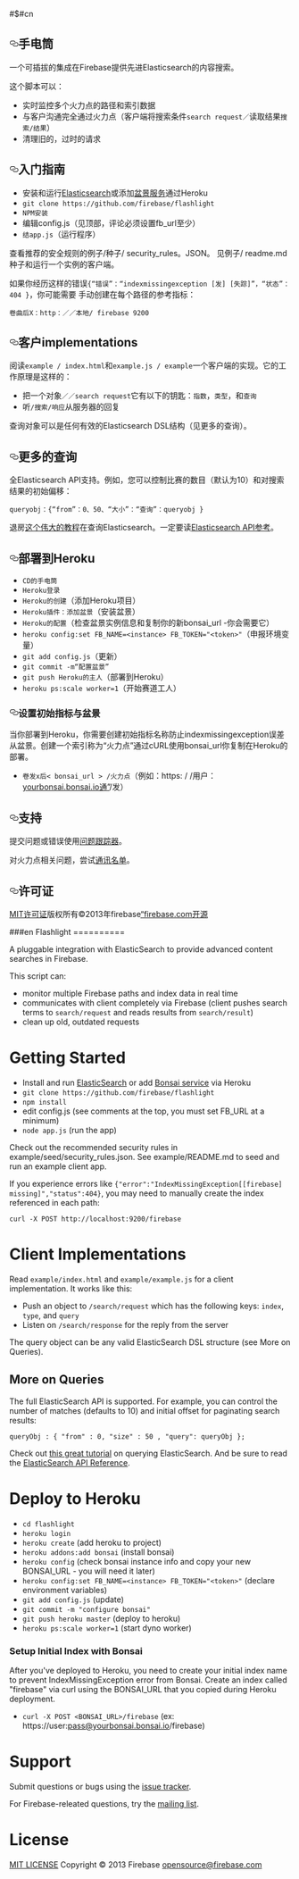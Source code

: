 #$#cn
<article class="markdown-body entry-content" itemprop="text"><h1><a id="user-content-flashlight" class="anchor" href="#flashlight" aria-hidden="true"><svg aria-hidden="true" class="octicon octicon-link" height="16" version="1.1" viewBox="0 0 16 16" width="16"><path d="M4 9h1v1h-1c-1.5 0-3-1.69-3-3.5s1.55-3.5 3-3.5h4c1.45 0 3 1.69 3 3.5 0 1.41-0.91 2.72-2 3.25v-1.16c0.58-0.45 1-1.27 1-2.09 0-1.28-1.02-2.5-2-2.5H4c-0.98 0-2 1.22-2 2.5s1 2.5 2 2.5z m9-3h-1v1h1c1 0 2 1.22 2 2.5s-1.02 2.5-2 2.5H9c-0.98 0-2-1.22-2-2.5 0-0.83 0.42-1.64 1-2.09v-1.16c-1.09 0.53-2 1.84-2 3.25 0 1.81 1.55 3.5 3 3.5h4c1.45 0 3-1.69 3-3.5s-1.5-3.5-3-3.5z"></path></svg></a><trans data-src="Flashlight" data-dst="手电筒">手电筒</trans></h1>

<p><trans data-src="A pluggable integration with ElasticSearch to provide advanced content searches in Firebase." data-dst="一个可插拔的集成在Firebase提供先进Elasticsearch的内容搜索。"><trans data-src="一个可插拔的集成在Firebase提供先进Elasticsearch的内容搜索。" data-dst="一个可插拔的集成在Firebase提供先进Elasticsearch的内容搜索。">一个可插拔的集成在Firebase提供先进Elasticsearch的内容搜索。</trans></trans></p>

<p><trans data-src="This script can:" data-dst="这个脚本可以：">这个脚本可以：</trans></p>

<ul>
<li><trans data-src="monitor multiple Firebase paths and index data in real time" data-dst="实时监控多个火力点的路径和索引数据">实时监控多个火力点的路径和索引数据</trans></li>
<li><trans data-src="communicates with client completely via Firebase (client pushes search terms to " data-dst="与客户沟通完全通过火力点（客户端将搜索条件">与客户沟通完全通过火力点（客户端将搜索条件</trans><code><trans data-src="search/request" data-dst="search request／">search request／</trans></code><trans data-src=" and reads results from " data-dst="读取结果">读取结果</trans><code><trans data-src="search/result" data-dst="搜索/结果">搜索/结果</trans></code><trans data-src=")" data-dst="）">）</trans></li>
<li><trans data-src="clean up old, outdated requests" data-dst="清理旧的，过时的请求">清理旧的，过时的请求</trans></li>
</ul>

<h1><a id="user-content-getting-started" class="anchor" href="#getting-started" aria-hidden="true"><svg aria-hidden="true" class="octicon octicon-link" height="16" version="1.1" viewBox="0 0 16 16" width="16"><path d="M4 9h1v1h-1c-1.5 0-3-1.69-3-3.5s1.55-3.5 3-3.5h4c1.45 0 3 1.69 3 3.5 0 1.41-0.91 2.72-2 3.25v-1.16c0.58-0.45 1-1.27 1-2.09 0-1.28-1.02-2.5-2-2.5H4c-0.98 0-2 1.22-2 2.5s1 2.5 2 2.5z m9-3h-1v1h1c1 0 2 1.22 2 2.5s-1.02 2.5-2 2.5H9c-0.98 0-2-1.22-2-2.5 0-0.83 0.42-1.64 1-2.09v-1.16c-1.09 0.53-2 1.84-2 3.25 0 1.81 1.55 3.5 3 3.5h4c1.45 0 3-1.69 3-3.5s-1.5-3.5-3-3.5z"></path></svg></a><trans data-src="Getting Started" data-dst="入门指南">入门指南</trans></h1>

<ul>
<li><trans data-src="Install and run " data-dst="安装和运行">安装和运行</trans><a href="http://www.elasticsearch.org/guide/en/elasticsearch/reference/current/setup.html"><trans data-src="ElasticSearch" data-dst="Elasticsearch">Elasticsearch</trans></a><trans data-src=" or add " data-dst="或添加">或添加</trans><a href="https://addons.heroku.com/bonsai#starter"><trans data-src="Bonsai service" data-dst="盆景服务">盆景服务</trans></a><trans data-src=" via Heroku" data-dst="通过Heroku">通过Heroku</trans></li>
<li><code><trans data-src="git clone https://github.com/firebase/flashlight" data-dst="git clone https://github.com/firebase/flashlight"><trans data-src="git clone https://github.com/firebase/flashlight" data-dst="git clone https://github.com/firebase/flashlight">git clone https://github.com/firebase/flashlight</trans></trans></code></li>
<li><code><trans data-src="npm install" data-dst="NPM安装">NPM安装</trans></code></li>
<li><trans data-src="edit config.js (see comments at the top, you must set FB_URL at a minimum)" data-dst="编辑config.js（见顶部，评论必须设置fb_url至少）">编辑config.js（见顶部，评论必须设置fb_url至少）</trans></li>
<li><code><trans data-src="node app.js" data-dst="结app.js">结app.js</trans></code><trans data-src=" (run the app)" data-dst="（运行程序）">（运行程序）</trans></li>
</ul>

<p><trans data-src="Check out the recommended security rules in example/seed/security_rules.json.
See example/README.md to seed and run an example client app." data-dst="查看推荐的安全规则的例子/种子/ security_rules。JSON。
见例子/ readme.md种子和运行一个实例的客户端。">查看推荐的安全规则的例子/种子/ security_rules。JSON。
见例子/ readme.md种子和运行一个实例的客户端。</trans></p>

<p><trans data-src="If you experience errors like " data-dst="如果你经历这样的错误">如果你经历这样的错误</trans><code><trans data-src="{" error":"indexmissingexception[[firebase]="" missing]","status":404}"="" data-dst="{“错误”：“indexmissingexception [发] [失踪]”，“状态”：404 }">{“错误”：“indexmissingexception [发] [失踪]”，“状态”：404 }</trans></code><trans data-src=", you may need
to manually create the index referenced in each path:" data-dst="，你可能需要
手动创建在每个路径的参考指标：">，你可能需要
手动创建在每个路径的参考指标：</trans></p>

<pre><code><trans data-src="curl -X POST http://localhost:9200/firebase
" data-dst="卷曲后X：http：／／本地/ firebase 9200">卷曲后X：http：／／本地/ firebase 9200</trans></code></pre>

<h1><a id="user-content-client-implementations" class="anchor" href="#client-implementations" aria-hidden="true"><svg aria-hidden="true" class="octicon octicon-link" height="16" version="1.1" viewBox="0 0 16 16" width="16"><path d="M4 9h1v1h-1c-1.5 0-3-1.69-3-3.5s1.55-3.5 3-3.5h4c1.45 0 3 1.69 3 3.5 0 1.41-0.91 2.72-2 3.25v-1.16c0.58-0.45 1-1.27 1-2.09 0-1.28-1.02-2.5-2-2.5H4c-0.98 0-2 1.22-2 2.5s1 2.5 2 2.5z m9-3h-1v1h1c1 0 2 1.22 2 2.5s-1.02 2.5-2 2.5H9c-0.98 0-2-1.22-2-2.5 0-0.83 0.42-1.64 1-2.09v-1.16c-1.09 0.53-2 1.84-2 3.25 0 1.81 1.55 3.5 3 3.5h4c1.45 0 3-1.69 3-3.5s-1.5-3.5-3-3.5z"></path></svg></a><trans data-src="Client Implementations" data-dst="客户implementations">客户implementations</trans></h1>

<p><trans data-src="Read " data-dst="阅读">阅读</trans><code><trans data-src="example/index.html" data-dst="example / index.html">example / index.html</trans></code><trans data-src=" and " data-dst="和">和</trans><code><trans data-src="example/example.js" data-dst="example.js / example">example.js / example</trans></code><trans data-src=" for a client implementation. It works like this:" data-dst="一个客户端的实现。它的工作原理是这样的：">一个客户端的实现。它的工作原理是这样的：</trans></p>

<ul>
<li><trans data-src="Push an object to " data-dst="把一个对象">把一个对象</trans><code><trans data-src="/search/request" data-dst="／／search request">／／search request</trans></code><trans data-src=" which has the following keys: " data-dst="它有以下的钥匙：">它有以下的钥匙：</trans><code><trans data-src="index" data-dst="指数">指数</trans></code><trans data-src=", " data-dst="，">，</trans><code><trans data-src="type" data-dst="类型">类型</trans></code><trans data-src=", and " data-dst="，和">，和</trans><code><trans data-src="query" data-dst="查询">查询</trans></code></li>
<li><trans data-src="Listen on " data-dst="听">听</trans><code><trans data-src="/search/response" data-dst="/搜索/响应">/搜索/响应</trans></code><trans data-src=" for the reply from the server" data-dst="从服务器的回复">从服务器的回复</trans></li>
</ul>

<p><trans data-src="The query object can be any valid ElasticSearch DSL structure (see More on Queries)." data-dst="查询对象可以是任何有效的Elasticsearch DSL结构（见更多的查询）。">查询对象可以是任何有效的Elasticsearch DSL结构（见更多的查询）。</trans></p>

<h2><a id="user-content-more-on-queries" class="anchor" href="#more-on-queries" aria-hidden="true"><svg aria-hidden="true" class="octicon octicon-link" height="16" version="1.1" viewBox="0 0 16 16" width="16"><path d="M4 9h1v1h-1c-1.5 0-3-1.69-3-3.5s1.55-3.5 3-3.5h4c1.45 0 3 1.69 3 3.5 0 1.41-0.91 2.72-2 3.25v-1.16c0.58-0.45 1-1.27 1-2.09 0-1.28-1.02-2.5-2-2.5H4c-0.98 0-2 1.22-2 2.5s1 2.5 2 2.5z m9-3h-1v1h1c1 0 2 1.22 2 2.5s-1.02 2.5-2 2.5H9c-0.98 0-2-1.22-2-2.5 0-0.83 0.42-1.64 1-2.09v-1.16c-1.09 0.53-2 1.84-2 3.25 0 1.81 1.55 3.5 3 3.5h4c1.45 0 3-1.69 3-3.5s-1.5-3.5-3-3.5z"></path></svg></a><trans data-src="More on Queries" data-dst="更多的查询">更多的查询</trans></h2>

<p><trans data-src="The full ElasticSearch API is supported. For example, you can control the number of matches (defaults to 10) and initial offset for paginating search results:" data-dst="全Elasticsearch API支持。例如，您可以控制比赛的数目（默认为10）和对搜索结果的初始偏移：">全Elasticsearch API支持。例如，您可以控制比赛的数目（默认为10）和对搜索结果的初始偏移：</trans></p>

<pre><code><trans data-src="queryObj : { " from"="" :="" 0,="" "size"="" 50="" ,="" "query":="" queryobj="" };="" "="" data-dst="queryobj：{“from”：0、50、“大小”：“查询”：queryobj }">queryobj：{“from”：0、50、“大小”：“查询”：queryobj }</trans></code></pre>

<p><trans data-src="Check out " data-dst="退房">退房</trans><a href="http://okfnlabs.org/blog/2013/07/01/elasticsearch-query-tutorial.html"><trans data-src="this great tutorial" data-dst="这个伟大的教程">这个伟大的教程</trans></a><trans data-src=" on querying ElasticSearch. And be sure to read the " data-dst="在查询Elasticsearch。一定要读">在查询Elasticsearch。一定要读</trans><a href="http://www.elasticsearch.org/guide/en/elasticsearch/reference/current/"><trans data-src="ElasticSearch API Reference" data-dst="Elasticsearch API参考">Elasticsearch API参考</trans></a><trans data-src="." data-dst="。">。</trans></p>

<h1><a id="user-content-deploy-to-heroku" class="anchor" href="#deploy-to-heroku" aria-hidden="true"><svg aria-hidden="true" class="octicon octicon-link" height="16" version="1.1" viewBox="0 0 16 16" width="16"><path d="M4 9h1v1h-1c-1.5 0-3-1.69-3-3.5s1.55-3.5 3-3.5h4c1.45 0 3 1.69 3 3.5 0 1.41-0.91 2.72-2 3.25v-1.16c0.58-0.45 1-1.27 1-2.09 0-1.28-1.02-2.5-2-2.5H4c-0.98 0-2 1.22-2 2.5s1 2.5 2 2.5z m9-3h-1v1h1c1 0 2 1.22 2 2.5s-1.02 2.5-2 2.5H9c-0.98 0-2-1.22-2-2.5 0-0.83 0.42-1.64 1-2.09v-1.16c-1.09 0.53-2 1.84-2 3.25 0 1.81 1.55 3.5 3 3.5h4c1.45 0 3-1.69 3-3.5s-1.5-3.5-3-3.5z"></path></svg></a><trans data-src="Deploy to Heroku" data-dst="部署到Heroku">部署到Heroku</trans></h1>

<ul>
<li><code><trans data-src="cd flashlight" data-dst="CD的手电筒">CD的手电筒</trans></code></li>
<li><code><trans data-src="heroku login" data-dst="Heroku登录">Heroku登录</trans></code></li>
<li><code><trans data-src="heroku create" data-dst="Heroku的创建">Heroku的创建</trans></code><trans data-src=" (add heroku to project)" data-dst="（添加Heroku项目）">（添加Heroku项目）</trans></li>
<li><code><trans data-src="heroku addons:add bonsai" data-dst="Heroku插件：添加盆景">Heroku插件：添加盆景</trans></code><trans data-src=" (install bonsai)" data-dst="（安装盆景）">（安装盆景）</trans></li>
<li><code><trans data-src="heroku config" data-dst="Heroku的配置">Heroku的配置</trans></code><trans data-src="  (check bonsai instance info and copy your new BONSAI_URL - you will need it later)" data-dst="（检查盆景实例信息和复制你的新bonsai_url -你会需要它）">（检查盆景实例信息和复制你的新bonsai_url -你会需要它）</trans></li>
<li><code>heroku config:set FB_NAME=&lt;instance&gt; FB_TOKEN="&lt;token&gt;"</code><trans data-src=" (declare environment variables)" data-dst="（申报环境变量）">（申报环境变量）</trans></li>
<li><code><trans data-src="git add config.js" data-dst="git add config.js"><trans data-src="git add config.js" data-dst="git add config.js">git add config.js</trans></trans></code><trans data-src=" (update)" data-dst="（更新）">（更新）</trans></li>
<li><code><trans data-src="git commit -m " configure="" bonsai""="" data-dst="git commit -m“配置盆景”">git commit -m“配置盆景”</trans></code></li>
<li><code><trans data-src="git push heroku master" data-dst="git push Heroku的主人">git push Heroku的主人</trans></code><trans data-src=" (deploy to heroku)" data-dst="（部署到Heroku）">（部署到Heroku）</trans></li>
<li><code>heroku ps:scale worker=1</code><trans data-src=" (start dyno worker)" data-dst="（开始赛道工人）">（开始赛道工人）</trans></li>
</ul>

<h3><a id="user-content-setup-initial-index-with-bonsai" class="anchor" href="#setup-initial-index-with-bonsai" aria-hidden="true"><svg aria-hidden="true" class="octicon octicon-link" height="16" version="1.1" viewBox="0 0 16 16" width="16"><path d="M4 9h1v1h-1c-1.5 0-3-1.69-3-3.5s1.55-3.5 3-3.5h4c1.45 0 3 1.69 3 3.5 0 1.41-0.91 2.72-2 3.25v-1.16c0.58-0.45 1-1.27 1-2.09 0-1.28-1.02-2.5-2-2.5H4c-0.98 0-2 1.22-2 2.5s1 2.5 2 2.5z m9-3h-1v1h1c1 0 2 1.22 2 2.5s-1.02 2.5-2 2.5H9c-0.98 0-2-1.22-2-2.5 0-0.83 0.42-1.64 1-2.09v-1.16c-1.09 0.53-2 1.84-2 3.25 0 1.81 1.55 3.5 3 3.5h4c1.45 0 3-1.69 3-3.5s-1.5-3.5-3-3.5z"></path></svg></a><trans data-src="Setup Initial Index with Bonsai" data-dst="设置初始指标与盆景">设置初始指标与盆景</trans></h3>

<p><trans data-src="After you've deployed to Heroku, you need to create your initial index name to prevent IndexMissingException error from Bonsai. Create an index called " firebase"="" via="" curl="" using="" the="" bonsai_url="" that="" you="" copied="" during="" heroku="" deployment."="" data-dst="当你部署到Heroku，你需要创建初始指标名称防止indexmissingexception误差从盆景。创建一个索引称为“火力点”通过cURL使用bonsai_url你复制在Heroku的部署。">当你部署到Heroku，你需要创建初始指标名称防止indexmissingexception误差从盆景。创建一个索引称为“火力点”通过cURL使用bonsai_url你复制在Heroku的部署。</trans></p>

<ul>
<li><code><trans data-src="curl -X POST <BONSAI_URL>/firebase" data-dst="卷发x后< bonsai_url > /火力点">卷发x后&lt; bonsai_url &gt; /火力点</trans></code><trans data-src=" (ex: https://user:" data-dst="（例如：https: / /用户：">（例如：https: / /用户：</trans><a href="mailto:pass@yourbonsai.bonsai.io"><trans data-src="pass@yourbonsai.bonsai.io" data-dst="yourbonsai.bonsai.io通”">yourbonsai.bonsai.io通”</trans></a><trans data-src="/firebase)" data-dst="/发）">/发）</trans></li>
</ul>

<h1><a id="user-content-support" class="anchor" href="#support" aria-hidden="true"><svg aria-hidden="true" class="octicon octicon-link" height="16" version="1.1" viewBox="0 0 16 16" width="16"><path d="M4 9h1v1h-1c-1.5 0-3-1.69-3-3.5s1.55-3.5 3-3.5h4c1.45 0 3 1.69 3 3.5 0 1.41-0.91 2.72-2 3.25v-1.16c0.58-0.45 1-1.27 1-2.09 0-1.28-1.02-2.5-2-2.5H4c-0.98 0-2 1.22-2 2.5s1 2.5 2 2.5z m9-3h-1v1h1c1 0 2 1.22 2 2.5s-1.02 2.5-2 2.5H9c-0.98 0-2-1.22-2-2.5 0-0.83 0.42-1.64 1-2.09v-1.16c-1.09 0.53-2 1.84-2 3.25 0 1.81 1.55 3.5 3 3.5h4c1.45 0 3-1.69 3-3.5s-1.5-3.5-3-3.5z"></path></svg></a><trans data-src="Support" data-dst="支持">支持</trans></h1>

<p><trans data-src="Submit questions or bugs using the " data-dst="提交问题或错误使用">提交问题或错误使用</trans><a href="https://github.com/firebase/flashlight"><trans data-src="issue tracker" data-dst="问题跟踪器">问题跟踪器</trans></a><trans data-src="." data-dst="。">。</trans></p>

<p><trans data-src="For Firebase-releated questions, try the " data-dst="对火力点相关问题，尝试">对火力点相关问题，尝试</trans><a href="https://groups.google.com/forum/#!forum/firebase-talk"><trans data-src="mailing list" data-dst="通讯名单">通讯名单</trans></a><trans data-src="." data-dst="。">。</trans></p>

<h1><a id="user-content-license" class="anchor" href="#license" aria-hidden="true"><svg aria-hidden="true" class="octicon octicon-link" height="16" version="1.1" viewBox="0 0 16 16" width="16"><path d="M4 9h1v1h-1c-1.5 0-3-1.69-3-3.5s1.55-3.5 3-3.5h4c1.45 0 3 1.69 3 3.5 0 1.41-0.91 2.72-2 3.25v-1.16c0.58-0.45 1-1.27 1-2.09 0-1.28-1.02-2.5-2-2.5H4c-0.98 0-2 1.22-2 2.5s1 2.5 2 2.5z m9-3h-1v1h1c1 0 2 1.22 2 2.5s-1.02 2.5-2 2.5H9c-0.98 0-2-1.22-2-2.5 0-0.83 0.42-1.64 1-2.09v-1.16c-1.09 0.53-2 1.84-2 3.25 0 1.81 1.55 3.5 3 3.5h4c1.45 0 3-1.69 3-3.5s-1.5-3.5-3-3.5z"></path></svg></a><trans data-src="License" data-dst="许可证">许可证</trans></h1>

<p><a href="http://firebase.mit-license.org/"><trans data-src="MIT LICENSE" data-dst="MIT许可证">MIT许可证</trans></a><trans data-src="
Copyright © 2013 Firebase " data-dst="版权所有©2013年firebase">版权所有©2013年firebase</trans><a href="mailto:opensource@firebase.com"><trans data-src="opensource@firebase.com" data-dst="“firebase.com开源">“firebase.com开源</trans></a></p>
</article>
###en
Flashlight
==========

A pluggable integration with ElasticSearch to provide advanced content searches in Firebase.

This script can:
 - monitor multiple Firebase paths and index data in real time
 - communicates with client completely via Firebase (client pushes search terms to `search/request` and reads results from `search/result`)
 - clean up old, outdated requests

Getting Started
===============

 - Install and run [ElasticSearch](http://www.elasticsearch.org/guide/en/elasticsearch/reference/current/setup.html) or add [Bonsai service](https://addons.heroku.com/bonsai#starter) via Heroku
 - `git clone https://github.com/firebase/flashlight`
 - `npm install`
 - edit config.js (see comments at the top, you must set FB_URL at a minimum)
 - `node app.js` (run the app)

Check out the recommended security rules in example/seed/security_rules.json.
See example/README.md to seed and run an example client app.

If you experience errors like `{"error":"IndexMissingException[[firebase] missing]","status":404}`, you may need
to manually create the index referenced in each path:

    curl -X POST http://localhost:9200/firebase

Client Implementations
======================

Read `example/index.html` and `example/example.js` for a client implementation. It works like this:

 - Push an object to `/search/request` which has the following keys: `index`, `type`, and `query`
 - Listen on `/search/response` for the reply from the server

The query object can be any valid ElasticSearch DSL structure (see More on Queries).

More on Queries
---------------

The full ElasticSearch API is supported. For example, you can control the number of matches (defaults to 10) and initial offset for paginating search results:

```
queryObj : { "from" : 0, "size" : 50 , "query": queryObj }; 
```

Check out [this great tutorial](http://okfnlabs.org/blog/2013/07/01/elasticsearch-query-tutorial.html) on querying ElasticSearch. And be sure to read the [ElasticSearch API Reference](http://www.elasticsearch.org/guide/en/elasticsearch/reference/current/).

Deploy to Heroku
================

 - `cd flashlight`
 - `heroku login`
 - `heroku create` (add heroku to project)
 - `heroku addons:add bonsai` (install bonsai)
 - `heroku config`  (check bonsai instance info and copy your new BONSAI_URL - you will need it later)
 - `heroku config:set FB_NAME=<instance> FB_TOKEN="<token>"` (declare environment variables)
 - `git add config.js` (update)
 - `git commit -m "configure bonsai"`
 - `git push heroku master` (deploy to heroku)
 - `heroku ps:scale worker=1` (start dyno worker)

### Setup Initial Index with Bonsai

After you've deployed to Heroku, you need to create your initial index name to prevent IndexMissingException error from Bonsai. Create an index called "firebase" via curl using the BONSAI_URL that you copied during Heroku deployment.

 - `curl -X POST <BONSAI_URL>/firebase` (ex: https://user:pass@yourbonsai.bonsai.io/firebase)

Support
=======

Submit questions or bugs using the [issue tracker](https://github.com/firebase/flashlight).

For Firebase-releated questions, try the [mailing list](https://groups.google.com/forum/#!forum/firebase-talk).

License
=======

[MIT LICENSE](http://firebase.mit-license.org/)
Copyright © 2013 Firebase <opensource@firebase.com>
